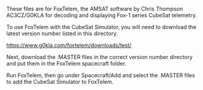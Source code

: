 These files are for FoxTelem, the AMSAT software by Chris Thompson AC3CZ/G0KLA for decoding and displaying Fox-1 series CubeSat telemetry.

To use FoxTelem with the CubeSat Simulator, you will need to download the latest version number listed in this directory.

https://www.g0kla.com/foxtelem/downloads/test/

Next, download the .MASTER files in the correct version number directory and put them in the FoxTelem spacecraft folder.

Run FoxTelem, then go under Spacecraft/Add and select the .MASTER files to add the CubeSat Simulator to FoxTelem.
